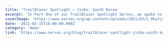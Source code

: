 ```yaml
---
title: 'TrailBlazer Spotlight — Jinho: South Korea'
excerpt: 'In Part One of our TrailBlazer Spotlight Series, we spoke to Jinho, from South Korea. He gave us some insight into the South Korean blockchain space and how it has been growing a Nervos community over'
coverImage: 'https://www.nervos.org/wp-content/uploads/2021/03/1_9kyYj9ntzJ70Hlkl6nTi1A.png'
date: '2021-02-15T16:00:00.000Z'
category: 'News'
link: 'https://www.nervos.org/blog/trailblazer-spotlight-jinho-south-korea'
---
```


